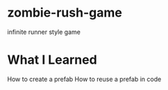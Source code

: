 # zombie-rush-game
infinite runner style game

# What I Learned
How to create a prefab
How to reuse a prefab in code
